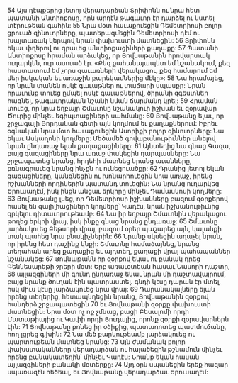 54 Այս դէպքերից յետոյ վերադարձան Տրիփոնն ու նրա հետ պատանի Անտիոքոսը, որն արդէն թագաւոր էր դարձել ու նստել տէրութեան գահին: 55 Նրա մօտ հաւաքուեցին Դեմետրիոսի բոլոր ցրուած զինուորները, պատերազմեցին Դեմետրիոսի դէմ ու խայտառակ կերպով նրան փախուստի մատնեցին: 56 Տրիփոնն եկաւ փղերով ու գրաւեց անտիոքացիների քաղաքը:
57 Պատանի Անտիոքոսը հրաման արձակեց, որ Յովնաթանին հրովարտակ ուղարկեն, ուր ասուած էր. «Քեզ քահանայապետ եմ նշանակում, քեզ հաստատում եմ չորս գաւառների վերակացու, քեզ համարում եմ մեր իսկական եւ առաջին բարեկամներից մէկը»: 58 Նա հրամայեց, որ նրան տանեն ոսկէ գաւաթներ ու տաճարի սպասքը: Նրան իրաւունք տուեց ըմպել ոսկէ գաւաթներով, ծիրանի զգեստներ հագնել, թագաւորական նշանի նման ճարմանդ կրել: 59 Հրաման տուեց, որ նրա եղբայր Շմաւոնը նշանակուի իշխան եւ զօրավար Ծուրից մինչեւ եգիպտացիների սահմանը:
60 Յովնաթանը ելաւ, որ շրջագայի Յորդանան գետի այն կողմում եւ քաղաքներում: Իբրեւ օգնական նրա մօտ հաւաքուեցին Ասորիքի բոլոր զինուորները: Նա եկաւ Ասկաղոնի կողմերը: Մեծամեծ գովաբանութիւններ անելով նրան ընդառաջ ելան քաղաքացիները: 61 Այնտեղից նա գնաց Գազա, բայց գազացիները նրա առաջ փակեցին դարպասները: Նա շրջապատեց նրանց, հրդեհի մատնեց նրանց աւանները, բռնագրաւեց նրանց ինչքն ու ունեցուածքը: 62 Դրանից յետոյ եկան գազացիները, կանգնեցին ու խոնարհուեցին նրա առաջ, իրենց իշխանների որդիներին պատանդ տուեցին: Նա նրանց ուղարկեց Երուսաղէմ, իսկ ինքն անցաւ երկիրը մինչեւ Դամասկոսի կողմերը:
63 Յովնաթանը լսեց, որ Դեմետրիոսի իշխանները բազում զօրքերով հասել են գալիլիացիների կողմերը՝ Կադէս, նրան իշխանութիւնից զրկելու դիտաւորութեամբ: 64 Նա իր եղբայր Շմաւոնին վերակացու թողեց երկրի վրայ, իսկ ինքը գնաց նրանց ընդառաջ: 65 Շմաւոնը յարձակուեց Բեթսորի վրայ, բազում օրեր պաշարեց այն, կալանքի տակ պահեց նրա բնակիչներին: 66 Նրանք սկսեցին աղաչել նրան, որ իրենց հետ դաշինք կնքի: Շմաւոնը համաձայնեց, նրանց տեղահան արեց քաղաքից եւ այդտեղ, քաղաքի վրայ պահապաններ նշանակեց:
67 Յովնաթանն իր զօրքով եկաւ ու բանակ դրեց Գեննեսարեթի ջրերի մօտ: Երբ առաւօտեան հասաւ Նասորի դաշտը, 68 այլազգիների մի գունդ ընդառաջ եկաւ նրան մի դաշտավայրում, բայց նրանք ծուղակ էին պատրաստել. գնդի կէսը դարան էր մտել, իսկ միւս կէսը յարձակուեց նրա վրայ: 69 Դարանակալները ելան իրենց տեղերից, հետապնդեցին նրանց, Յովնաթանին զօրքով հանդերձ շրջապատեցին 70 եւ Յովնաթանի զօրքը փախուստի մատնեցին: Նրա մօտ ոչ ոք չմնաց, բացի Բեսալոմի որդի Մատաթիայից ու Կափի որդի Յուդայից, որոնք զօրքի զօրավարներն էին: 71 Յովնաթանը բռնեց իր օձիքից, պատառոտեց պատմուճանը, հող լցրեց գլխին: 72 Նա մեծ բարկութեամբ յարձակուեց ու պարտութեան մատնեց նրանց: 73 Այն ժամանակ բոլոր փախստականները վերադարձան ու հալածեցին թշնամուն մինչեւ իրենց բանակատեղին՝ մինչեւ Կադէս: Նրանք եկան հասան այլազգիների բանակի մօտերքը: 74 Այդ օրն սպանեցին երեք հազար սպառազէն հեծեալ, եւ Յովնաթանը վերադարձաւ Երուսաղէմ:
